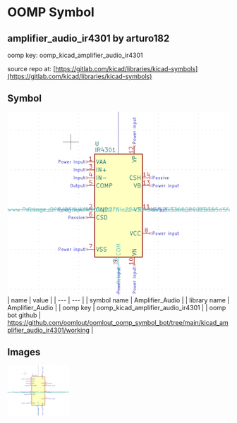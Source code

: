 # OOMP Symbol  
## amplifier_audio_ir4301  by arturo182  
  
oomp key: oomp_kicad_amplifier_audio_ir4301  
  
source repo at: [https://gitlab.com/kicad/libraries/kicad-symbols](https://gitlab.com/kicad/libraries/kicad-symbols)  
## Symbol  
  
[![working.png](working_600.png)](working.png)  
| name | value | 
| --- | --- | 
| symbol name | Amplifier_Audio | 
| library name | Amplifier_Audio | 
| oomp key | oomp_kicad_amplifier_audio_ir4301 | 
| oomp bot github | https://github.com/oomlout/oomlout_oomp_symbol_bot/tree/main/kicad_amplifier_audio_ir4301/working | 
## Images  
  
[![working.png](working_140.png)](working.png)  
